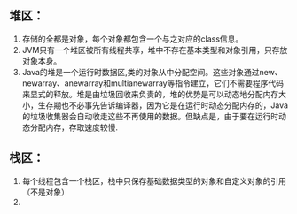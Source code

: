## 堆区：

1. 存储的全都是对象，每个对象都包含一个与之对应的class信息。
2. JVM只有一个堆区被所有线程共享，堆中不存在基本类型和对象引用，只存放对象本身。
3. Java的堆是一个运行时数据区,类的对象从中分配空间。这些对象通过new、newarray、anewarray和multianewarray等指令建立，它们不需要程序代码来显式的释放。堆是由垃圾回收来负责的，堆的优势是可以动态地分配内存大小，生存期也不必事先告诉编译器，因为它是在运行时动态分配内存的，Java的垃圾收集器会自动收走这些不再使用的数据。但缺点是，由于要在运行时动态分配内存，存取速度较慢.

## 栈区：

1. 每个线程包含一个栈区，栈中只保存基础数据类型的对象和自定义对象的引用（不是对象）
2. 